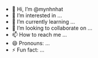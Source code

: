 - 👋 Hi, I’m @mynhnhat
- 👀 I’m interested in ...
- 🌱 I’m currently learning ...
- 💞️ I’m looking to collaborate on ...
- 📫 How to reach me ...
- 😄 Pronouns: ...
- ⚡ Fun fact: ...

<!---
mynhnhat/mynhnhat is a ✨ special ✨ repository because its `README.md` (this file) appears on your GitHub profile.
You can click the Preview link to take a look at your changes.
--->
